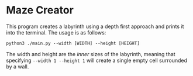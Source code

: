 # Maze Creator

This program creates a labyrinth using a depth first approach
and prints it into the terminal.
The usage is as follows:
```
python3 ./main.py --width [WIDTH] --height [HEIGHT]
```
The width and height are the *inner* sizes of the labyrinth,
meaning that specifying `--width 1 --height 1` will create a single empty
cell surrounded by a wall.
